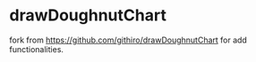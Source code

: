 drawDoughnutChart
=================


fork from https://github.com/githiro/drawDoughnutChart for add functionalities.

